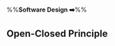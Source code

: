 <link rel="stylesheet" href="{{baseUrl}}/css/textbook.css">

<div class="website-content">

%%**Software Design :arrow_right:**%%

## Open-Closed Principle

<div id="main">

<include src="whatItIs/embed.md" />

</div>

</div>
